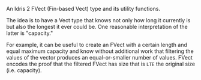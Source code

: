 
An Idris 2 FVect (Fin-based Vect) type and its utility functions.

The idea is to have a Vect type that knows not only how long it currently is but also the longest it ever could be. One reasonable interpretation of the latter is "capacity."

For example, it can be useful to create an FVect with a certain length and equal maximum capacity and know without additional work that filtering the values of the vector produces an equal-or-smaller number of values. FVect encodes the proof that the filtered FVect has size that is `LTE` the original size (i.e. capacity).
